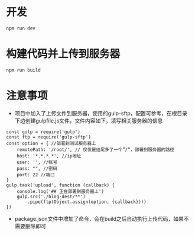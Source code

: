 # 开发
```bash
npm run dev
```

# 构建代码并上传到服务器
```bash
npm run build
```

# 注意事项

* 项目中加入了上传文件到服务器，使用的gulp-sftp，配置可参考，在根目录下边创建gulpfile.js文件，文件内容如下，填写相关服务器的信息
```
const gulp = require('gulp')
const ftp = require('gulp-sftp')
const option = { //部署到测试服务器上
    remotePath: '/root/', // 仅仅是结尾多了一个”/“，部署到服务器的路径
    host: '*.*.*.*', //ip地址
    user: '', //帐号
    pass: "", //密码
    port: 22 //端口
}
gulp.task('upload', function (callback) {
    console.log('## 正在部署到服务器上')
    gulp.src('./blog-dest/**')
        .pipe(ftp(Object.assign(option, {callback})))
})

```
* package.json文件中增加了命令，会在build之后自动执行上传代码，如果不需要删除即可